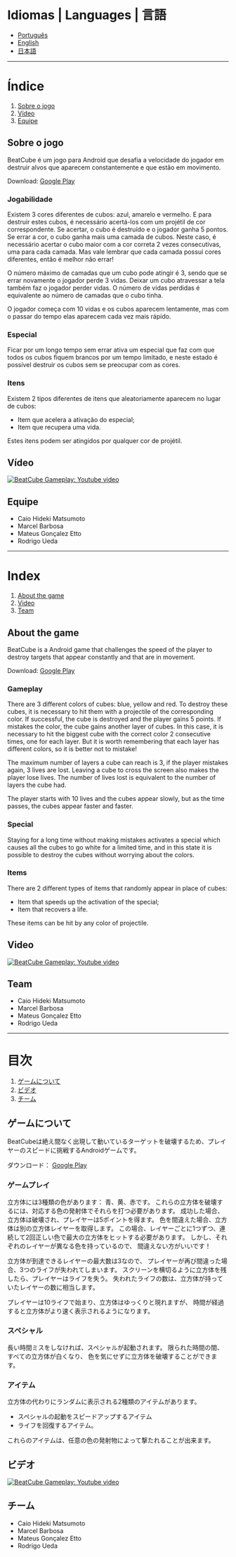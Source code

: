 # Idiomas | Languages | 言語
- [Português](#Índice)
- [English](#index)
- [日本語](#目次)

---

# Índice
1. [Sobre o jogo](#sobre-o-jogo)
2. [Vídeo](#vídeo)
3. [Equipe](#equipe)

## Sobre o jogo
BeatCube é um jogo para Android que desafia a velocidade do jogador em destruir alvos que aparecem constantemente e que estão em movimento.

Download: [Google Play](https://play.google.com/store/apps/details?id=com.ltia.beatcube&hl=en)

### Jogabilidade
Existem 3 cores diferentes de cubos:
azul, amarelo e vermelho.
E para destruir estes cubos, é necessário acertá-los com um projétil de cor correspondente.
Se acertar, o cubo é destruído e o jogador ganha 5 pontos.
Se errar a cor, o cubo ganha mais uma camada de cubos.
Neste caso, é necessário acertar o cubo maior com a cor correta 2 vezes consecutivas, uma para cada camada.
Mas vale lembrar que cada camada possui cores diferentes,
então é melhor não errar!

O número máximo de camadas que um cubo pode atingir é 3,
sendo que se errar novamente o jogador perde 3 vidas.
Deixar um cubo atravessar a tela também faz o jogador perder vidas.
O número de vidas perdidas é equivalente ao número de camadas que o cubo tinha.

O jogador começa com 10 vidas e os cubos aparecem lentamente,
mas com o passar do tempo elas aparecem cada vez mais rápido.

### Especial
Ficar por um longo tempo sem errar ativa um especial
que faz com que todos os cubos fiquem brancos por um tempo limitado,
e neste estado é possível destruir os cubos sem se preocupar com as cores.

### Itens
Existem 2 tipos diferentes de itens que aleatoriamente aparecem no lugar de cubos:
- Item que acelera a ativação do especial;
- Item que recupera uma vida.

Estes itens podem ser atingidos por qualquer cor de projétil.


## Vídeo
[![BeatCube Gameplay: Youtube video](http://img.youtube.com/vi/G-SsgKep4CA/0.jpg)](https://www.youtube.com/watch?v=G-SsgKep4CA "Beat Cube Gameplay")

## Equipe
- Caio Hideki Matsumoto
- Marcel Barbosa
- Mateus Gonçalez Etto
- Rodrigo Ueda

---

# Index
1. [About the game](#about-the-game)
2. [Video](#video)
3. [Team](#team)

## About the game
BeatCube is a Android game that challenges the speed of the player to destroy targets that appear constantly and that are in movement.

Download: [Google Play](https://play.google.com/store/apps/details?id=com.ltia.beatcube&hl=en)

### Gameplay
There are 3 different colors of cubes:
blue, yellow and red.
To destroy these cubes, it is necessary to hit them with a projectile of the corresponding color.
If successful, the cube is destroyed and the player gains 5 points.
If mistakes the color, the cube gains another layer of cubes.
In this case, it is necessary to hit the biggest cube with the correct color 2 consecutive times, one for each layer.
But it is worth remembering that each layer has different colors,
so it is better not to mistake!

The maximum number of layers a cube can reach is 3,
if the player mistakes again, 3 lives are lost.
Leaving a cube to cross the screen also makes the player lose lives.
The number of lives lost is equivalent to the number of layers the cube had.

The player starts with 10 lives and the cubes appear slowly,
but as the time passes, the cubes appear faster and faster.

### Special
Staying for a long time without making mistakes activates a special
which causes all the cubes to go white for a limited time,
and in this state it is possible to destroy the cubes without worrying about the colors.

### Items
There are 2 different types of items that randomly appear in place of cubes:
- Item that speeds up the activation of the special;
- Item that recovers a life.

These items can be hit by any color of projectile.

## Video
[![BeatCube Gameplay: Youtube video](http://img.youtube.com/vi/G-SsgKep4CA/0.jpg)](https://www.youtube.com/watch?v=G-SsgKep4CA "Beat Cube Gameplay")

## Team
- Caio Hideki Matsumoto
- Marcel Barbosa
- Mateus Gonçalez Etto
- Rodrigo Ueda


---

# 目次
1. [ゲームについて](#ゲームについて)
2. [ビデオ](#ビデオ)
3. [チーム](#チーム)

## ゲームについて
BeatCubeは絶え間なく出現して動いているターゲットを破壊するため、プレイヤーのスピードに挑戦するAndroidゲームです。

ダウンロード： [Google Play](https://play.google.com/store/apps/details?id=com.ltia.beatcube&hl=ja)

### ゲームプレイ
立方体には3種類の色があります：
青、黄、赤です。
これらの立方体を破壊するには、対応する色の発射体でそれらを打つ必要があります。
成功した場合、立方体は破壊され、プレイヤーは5ポイントを得ます。
色を間違えた場合、立方体は別の立方体レイヤーを取得します。
この場合、レイヤーごとに1つずつ、連続して2回正しい色で最大の立方体をヒットする必要があります。
しかし、それぞれのレイヤーが異なる色を持っているので、
間違えない方がいいです！

立方体が到達できるレイヤーの最大数は3なので、
プレイヤーが再び間違った場合、3つのライフが失われてしまいます。
スクリーンを横切るように立方体を残したら、プレイヤーはライフを失う。
失われたライフの数は、立方体が持っていたレイヤーの数に相当します。

プレイヤーは10ライフで始まり、立方体はゆっくりと現れますが、
時間が経過すると立方体がより速く表示されるようになります。

### スペシャル
長い時間ミスをしなければ、スペシャルが起動されます。
限られた時間の間、すべての立方体が白くなり、
色を気にせずに立方体を破壊することができます。

### アイテム
立方体の代わりにランダムに表示される2種類のアイテムがあります。
- スペシャルの起動をスピードアップするアイテム
- ライフを回復するアイテム。

これらのアイテムは、任意の色の発射物によって撃たれることが出来ます。

## ビデオ
[![BeatCube Gameplay: Youtube video](http://img.youtube.com/vi/G-SsgKep4CA/0.jpg)](https://www.youtube.com/watch?v=G-SsgKep4CA "Beat Cube Gameplay")

## チーム
- Caio Hideki Matsumoto
- Marcel Barbosa
- Mateus Gonçalez Etto
- Rodrigo Ueda

